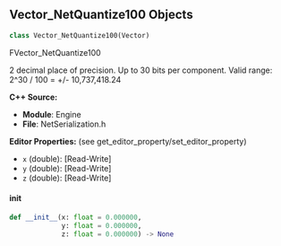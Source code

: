 ## Vector_NetQuantize100 Objects

```python
class Vector_NetQuantize100(Vector)
```

FVector_NetQuantize100

2 decimal place of precision.
Up to 30 bits per component.
Valid range: 2^30 / 100 = +/- 10,737,418.24

**C++ Source:**

- **Module**: Engine
- **File**: NetSerialization.h

**Editor Properties:** (see get_editor_property/set_editor_property)

- ``x`` (double):  [Read-Write]
- ``y`` (double):  [Read-Write]
- ``z`` (double):  [Read-Write]

<a id="unreal.Vector_NetQuantize100.__init__"></a>

#### __init__

```python
def __init__(x: float = 0.000000,
             y: float = 0.000000,
             z: float = 0.000000) -> None
```

<a id="unreal.LevelSequenceCameraSettings"></a>